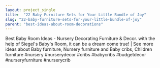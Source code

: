 ```yaml
---
layout: project_single
title:  "22 Baby Furniture Sets for Your Little Bundle of Joy"
slug: "22-baby-furniture-sets-for-your-little-bundle-of-joy"
parent: "best-ideas-about-room-decorations"
---
```

Best Baby Room Ideas - Nursery Decorating Furniture & Decor. with the help of Siegel's Baby's Room, it can be a dream come true! | See more ideas about Baby furniture, Nursery furniture and Baby cribs, Children furniture  #nursery #nurserydecor #cribs #babycribs #budgetdecor #nurseryfurniture #nurserycrib
